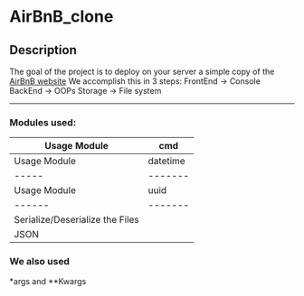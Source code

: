 # AirBnB_clone

## Description

The goal of the project is to deploy on your server a simple copy of the [AirBnB website](https://www.airbnb.com/)
We accomplish this in 3 steps:
         FrontEnd -> Console
         BackEnd -> OOPs
         Storage -> File system
_____________
### Modules used:

|Usage Module| cmd|
|-------|-------|
|Usage Module| datetime|
|-----|-------|
|Usage Module|uuid|
|------|-------|
|Serialize/Deserialize the Files
|JSON|

### We also used
*args and **Kwargs
